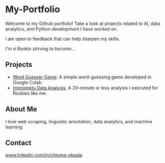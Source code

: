 # My-Portfolio
Welcome to my Github portfolio! Take a look at projects related to AI, data analytics, and Python development I have worked on.

I am open to feedback that can help sharpen my skills.

*I'm a Rookie striving to become...*

## Projects

- [Word Guesser Game](./word_guesser_game/README.md): A simple word-guessing game developed in Google Colab.
- [Impromptu Data Analysis](./impromptu_analysis/README.md): A 20-minute or less analysis I executed for Rookies like me.


## About Me

I love web scraping, linguistic annotation, data analytics, and machine learning

## Contact

www.linkedin.com/in/chioma-okpala 
